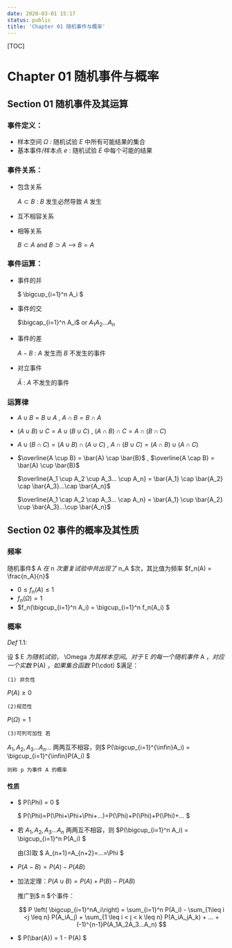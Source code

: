 ```yaml
---
date: 2020-03-01 15:17
status: public
title: 'Chapter 01 随机事件与概率'
---
```


[TOC]

# Chapter 01 随机事件与概率

## Section 01 随机事件及其运算

### 事件定义：

* 样本空间 $\Omega$ : 随机试验 $E$ 中所有可能结果的集合
* 基本事件/样本点 $e$ : 随机试验 $E$ 中每个可能的结果

### 事件关系：

* 包含关系
  
  $A \subset B$  : $B$ 发生必然导致 $A$ 发生
* 互不相容关系
* 相等关系
  
  $B \subset A$  and $B \supset A$  --> $B=A$

### 事件运算：

* 事件的并
  
  $ \bigcup_{i=1}^n A_i $
* 事件的交
  
  $\bigcap_{i=1}^n A_i$ or  $A_1A_2...A_n$
* 事件的差
  
  $A-B$ : $A$ 发生而 $B$ 不发生的事件
* 对立事件
  
  $\bar{A}$  : $A$ 不发生的事件

### 运算律

* $A \cup B = B\cup A$ ,  $A \cap B = B \cap A$
* $(A \cup B) \cup C = A \cup (B \cup C)$ ,  $(A \cap B) \cap C = A \cap (B \cap C)$
* $A \cup (B \cap C) = (A \cup B) \cap (A \cup C)$ ,  $A \cap (B \cup C) = (A \cap B) \cup (A \cap C)$
* $\overline{A \cup B} = \bar{A} \cap \bar{B}$ ,  $\overline{A \cap B} = \bar{A} \cup \bar{B}$
  
  $\overline{A_1 \cup A_2 \cup A_3... \cup A_n} = \bar{A_1} \cap \bar{A_2} \cap \bar{A_3}...\cap \bar{A_n}$
  
  $\overline{A_1 \cap A_2 \cap A_3... \cap A_n} = \bar{A_1} \cup \bar{A_2} \cup \bar{A_3}...\cup \bar{A_n}$

## Section 02 事件的概率及其性质

### 频率

随机事件$ A $在$ n $次重复试验中共出现了$ n_A $次，其比值为频率  $f_n(A) = \frac{n_A}{n}$

* $0 \leq f_n(A) \leq 1$
* $f_n(\Omega) = 1$
* $f_n(\bigcup_{i=1}^n A_i) = \bigcup_{i=1}^n f_n(A_i) $

### 概率

$Def\ 1.1:$

设 $ E $为随机试验，$ \Omega $为其样本空间。对于$ E $的每一个随机事件$ A $，对应一个实数$ P(A) $，如果集合函数$ P(\cdot) $满足：

```
(1) 非负性
```

$P(A) \geq 0$

```
(2)规范性
```

$P(\Omega) = 1$

```
(3)可列可加性 若
```

$A_1,A_2,A_3...A_n...$ 两两互不相容，则$ P(\bigcup_{i=1}^{\infin}A_i) = \bigcup_{i=1}^{\infin}P(A_i) $

```
则称 p 为事件 A 的概率
```

#### 性质

* $ P(\Phi) = 0 $
  
  $ P(\Phi)=P(\Phi+\Phi+\Phi+...)=P(\Phi)+P(\Phi)+P(\Phi)+... $
* 若 $A_1,A_2,A_3...A_n$ 两两互不相容，则 $P(\bigcup_{i=1}^n A_i) = \bigcup_{i=1}^n P(A_i) $
  
  由(3)取 $ A_{n+1}=A_{n+2}=...=\Phi $
* $P(A-B) = P(A) - P(AB)$
* 加法定理：$P(A \cup B) = P(A) + P(B) - P(AB)$
  
  推广到$ n $个事件：
  
  $$
  P \left( \bigcup_{i=1}^nA_i\right) = \sum_{i=1}^n P(A_i) - \sum_{1\leq i <j \leq n} P(A_iA_j) + \sum_{1 \leq i < j < k \leq n} P(A_iA_jA_k) + ... + (-1)^{n-1}P(A_1A_2A_3...A_n)
  $$
* $ P(\bar{A}) = 1 - P(A) $

